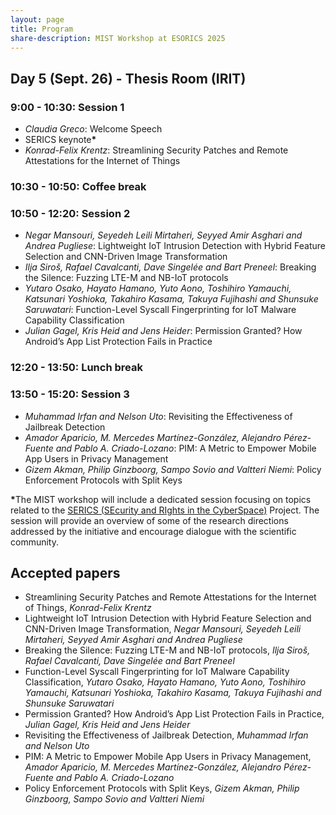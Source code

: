 ```yaml
---
layout: page
title: Program
share-description: MIST Workshop at ESORICS 2025
---
```


## Day 5 (Sept. 26) - Thesis Room (IRIT)

### 9:00 - 10:30: Session 1
- _Claudia Greco_: Welcome Speech
- SERICS keynote<b>*</b>
- _Konrad-Felix Krentz_: Streamlining Security Patches and Remote Attestations for the Internet of Things

### 10:30 - 10:50: Coffee break

### 10:50 - 12:20: Session 2
- _Negar Mansouri, Seyedeh Leili Mirtaheri, Seyyed Amir Asghari and Andrea Pugliese_: Lightweight IoT Intrusion Detection with Hybrid Feature Selection and CNN-Driven Image Transformation
- _Ilja Siroš, Rafael Cavalcanti, Dave Singelée and Bart Preneel_: Breaking the Silence: Fuzzing LTE-M and NB-IoT protocols
- _Yutaro Osako, Hayato Hamano, Yuto Aono, Toshihiro Yamauchi, Katsunari Yoshioka, Takahiro Kasama, Takuya Fujihashi and Shunsuke Saruwatari_: Function-Level Syscall Fingerprinting for IoT Malware Capability Classification
- _Julian Gagel, Kris Heid and Jens Heider_: Permission Granted? How Android’s App List Protection Fails in Practice

### 12:20 - 13:50: Lunch break

### 13:50 - 15:20: Session 3
- _Muhammad Irfan and Nelson Uto_: Revisiting the Effectiveness of Jailbreak Detection
- _Amador Aparicio, M. Mercedes Martínez-González, Alejandro Pérez-Fuente and Pablo A. Criado-Lozano_: PIM: A Metric to Empower Mobile App Users in Privacy Management
- _Gizem Akman, Philip Ginzboorg, Sampo Sovio and Valtteri Niemi_: Policy Enforcement Protocols with Split Keys
  
<b>*</b>The MIST workshop will include a dedicated session focusing on topics related to the <a href="https://serics.eu/">SERICS (SEcurity and RIghts in the CyberSpace)</a> Project. The session will provide an overview of some of the research directions addressed by the initiative and encourage dialogue with the scientific community.

## Accepted papers
- Streamlining Security Patches and Remote Attestations for the Internet of Things, _Konrad-Felix Krentz_
- Lightweight IoT Intrusion Detection with Hybrid Feature Selection and CNN-Driven Image Transformation, _Negar Mansouri, Seyedeh Leili Mirtaheri, Seyyed Amir Asghari and Andrea Pugliese_
- Breaking the Silence: Fuzzing LTE-M and NB-IoT protocols, _Ilja Siroš, Rafael Cavalcanti, Dave Singelée and Bart Preneel_
- Function-Level Syscall Fingerprinting for IoT Malware Capability Classification, _Yutaro Osako, Hayato Hamano, Yuto Aono, Toshihiro Yamauchi, Katsunari Yoshioka, Takahiro Kasama, Takuya Fujihashi and Shunsuke Saruwatari_
- Permission Granted? How Android’s App List Protection Fails in Practice, _Julian Gagel, Kris Heid and Jens Heider_
- Revisiting the Effectiveness of Jailbreak Detection, _Muhammad Irfan and Nelson Uto_
- PIM: A Metric to Empower Mobile App Users in Privacy Management, _Amador Aparicio, M. Mercedes Martínez-González, Alejandro Pérez-Fuente and Pablo A. Criado-Lozano_
- Policy Enforcement Protocols with Split Keys, _Gizem Akman, Philip Ginzboorg, Sampo Sovio and Valtteri Niemi_

